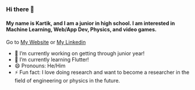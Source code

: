 ### Hi there 👋
#### My name is Kartik, and I am a junior in high school. I am interested in Machine Learning, Web/App Dev, Physics, and video games.
Go to [My Website](https://kartikportfolio.bss.design/projects-grid-cards.html) or [My Linkedin](https://www.linkedin.com/in/kartik-pulipati/)

- 🔭 I’m currently working on getting through junior year!
- 🌱 I’m currently learning Flutter!
- 😄 Pronouns: He/Him
- ⚡ Fun fact: I love doing research and want to become a researcher in the field of engineering or physics in the future.

